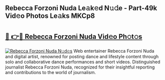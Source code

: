 ## Rebecca Forzoni Nuda Le𝚊k𝚎d N𝚞𝚍e - Part-49k Vid𝚎o Photos Le𝚊ks MKCp8

# <h2><a href="http://fbd67c.evod.top/?m=Rebecca+Forzoni+Nuda">🔗 👉🔴 Rebecca Forzoni Nuda Vid𝚎o Ph𝚘t𝚘s</a></h2>

[![Rebecca Forzoni Nuda N𝚞d𝚎s](https://i.imgur.com/8V9OHl7.gif)](http://fbd67c.evod.top/?m=Rebecca+Forzoni+Nuda)
Web entertainer Rebecca Forzoni Nuda and digital artist, renowned for posting dance and lifestyle content through solo and collaborative dance performances and short videos. Distinguished journalist Rebecca Forzoni Nuda, recognized for their insightful reporting and contributions to the world of journalism. 
